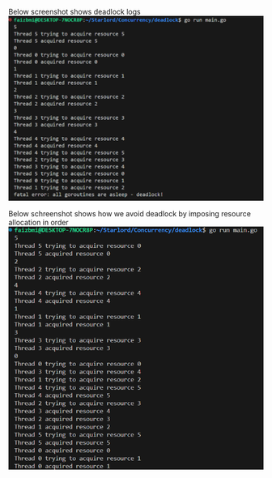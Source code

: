 Below screenshot shows deadlock logs
![screenshot shows deadlock logs](images/image.png)


<!-- To fix deadlock, either:
1. kill one thread. That would free a resource acquired by that lock.
2. kill the entire process itself. -->

<!-- Deadlock prevention vs deadlock avoidance -->

<!-- But we want to avoid deadlock. Hence we will impose constraint that threads aqcuire resources in a given order thus eliminating cyclic dependency, hence no deadlock. -->

 Below schreenshot shows how we avoid deadlock by imposing resource allocation in order
![schreenshot shows how we avoid deadlock by imposing resource allocation in order](images/image-1.png)
